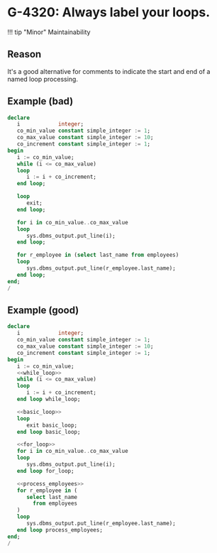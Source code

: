 # G-4320: Always label your loops.

!!! tip "Minor"
    Maintainability

## Reason

It's a good alternative for comments to indicate the start and end of a named loop processing.

## Example (bad)

``` sql
declare
   i            integer;
   co_min_value constant simple_integer := 1;
   co_max_value constant simple_integer := 10;
   co_increment constant simple_integer := 1;
begin
   i := co_min_value;
   while (i <= co_max_value)
   loop
      i := i + co_increment;
   end loop;

   loop
      exit;
   end loop;

   for i in co_min_value..co_max_value
   loop
      sys.dbms_output.put_line(i);
   end loop;

   for r_employee in (select last_name from employees)
   loop
      sys.dbms_output.put_line(r_employee.last_name);
   end loop;
end;
/
```

## Example (good)

``` sql
declare
   i            integer;
   co_min_value constant simple_integer := 1;
   co_max_value constant simple_integer := 10;
   co_increment constant simple_integer := 1;
begin
   i := co_min_value;
   <<while_loop>>
   while (i <= co_max_value)
   loop
      i := i + co_increment;
   end loop while_loop;

   <<basic_loop>>
   loop
      exit basic_loop;
   end loop basic_loop;

   <<for_loop>>
   for i in co_min_value..co_max_value
   loop
      sys.dbms_output.put_line(i);
   end loop for_loop;

   <<process_employees>>
   for r_employee in (
      select last_name
        from employees
   )
   loop
      sys.dbms_output.put_line(r_employee.last_name);
   end loop process_employees;
end;
/
```